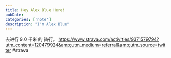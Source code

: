 ```yaml
---
title: Hey Alex Blue Here!
pubDate: 
categories: ['note']
description: "I'm Alex Blue"
---
```


去进行 9.0 千米 的 骑行。 https://www.strava.com/activities/9371579794?utm_content=120479924&amp;utm_medium=referral&amp;utm_source=twitter #strava
